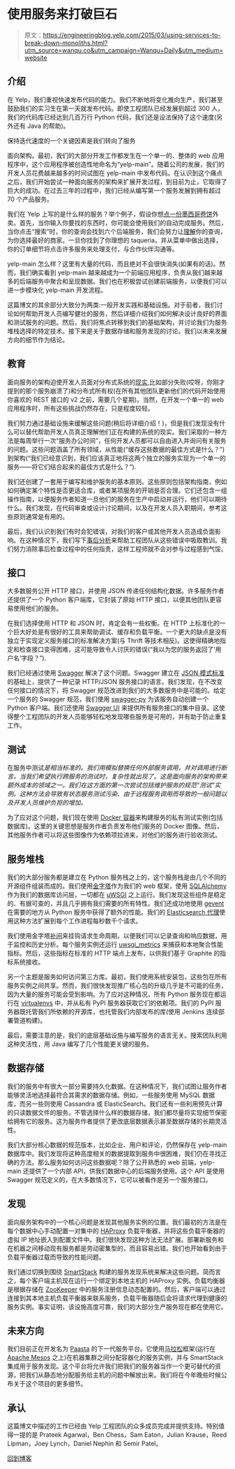 # 使用服务来打破巨石

> 原文：<https://engineeringblog.yelp.com/2015/03/using-services-to-break-down-monoliths.html?utm_source=wanqu.co&utm_campaign=Wanqu+Daily&utm_medium=website>

## 介绍

在 Yelp，我们重视快速发布代码的能力。我们不断地将变化推向生产，我们甚至鼓励我们的实习生在第一天就发布代码。即使工程团队已经发展到超过 300 人，我们的代码库已经达到几百万行 Python 代码，我们还是设法保持了这个速度(另外还有 Java 的帮助)。

保持迭代速度的一个关键因素是我们转向了服务

面向架构。最初，我们的大部分开发工作都发生在一个单一的、整体的 web 应用程序中，这个应用程序被创造性地命名为“yelp-main”。随着公司的发展，我们的开发人员花费越来越多的时间试图在 yelp-main 中发布代码。在认识到这个痛点之后，我们开始尝试一种面向服务的架构来扩展开发过程，到目前为止，它取得了巨大的成功。在过去三年的过程中，我们已经从编写第一个服务发展到拥有超过 70 个产品服务。

我们在 Yelp 上写的是什么样的服务？举个例子，假设你想[点一份墨西哥卷饼](http://www.yelp.com/search?find_desc=burrito&find_loc=San+Francisco%2C+CA&ns=1&attrs=PlatformDelivery&ytp_st=pickup)外卖。首先，当你输入你要找的东西时，你可能会使用我们的自动完成服务。然后，当你点击“搜索”时，你的查询会找到六个后端服务，我们会努力让[理解](http://engineeringblog.yelp.com/2015/02/reading-between-the-lines-how-we-make-sense-of-users-searches.html)你的查询，为你选择最好的商家。一旦你找到了你理想的 taqueria，并从菜单中做出选择，你的订单细节将点击许多服务来处理支付，与合作伙伴沟通等。

yelp-main 怎么样？这里有大量的代码，而且绝对不会很快消失(如果有的话)。然而，我们确实看到 yelp-main 越来越成为一个前端应用程序，负责从我们越来越多的后端服务中聚合和呈现数据。我们也在积极尝试创建前端服务，以便我们可以进一步模块化 yelp-main 开发流程。

这篇博文的其余部分大致分为两类:一般开发实践和基础设施。对于前者，我们讨论如何帮助开发人员编写健壮的服务，然后详细介绍我们如何解决设计良好的界面和测试服务的问题。然后，我们将焦点转移到我们的基础架构，并讨论我们为服务堆栈选择的特定技术。接下来是关于数据存储和服务发现的讨论。我们以未来发展方向的细节作为结论。

## 教育

面向服务的架构迫使开发人员面对分布式系统的[现实](http://en.wikipedia.org/wiki/Fallacies_of_distributed_computing),比如部分失败(哎呀，你刚才提到的那个服务崩溃了)和分布式所有权(在所有其他团队更新他们的代码开始使用你喜欢的 REST 接口的 v2 之前，需要几个星期)。当然，在开发一个单一的 web 应用程序时，所有这些挑战仍然存在，只是程度较轻。

我们努力通过基础设施来缓解这些问题(稍后将详细介绍！)，但是我们发现没有什么可以替代帮助开发人员真正理解他们正在构建的系统的现实。我们采取的一种方法是每周举行一次“服务办公时间”，任何开发人员都可以自由进入并询问有关服务的问题。这些问题涵盖了所有领域，从性能(“缓存这些数据的最佳方式是什么？”)到架构(“我们已经意识到，我们应该真正地将这两个独立的服务实现为一个单一的服务——将它们结合起来的最佳方式是什么？”).

我们还创建了一套用于编写和维护服务的基本原则。这些原则包括架构指南，例如如何确定某个特性是否更适合库，或者某项服务的开销是否合理。它们还包含一组操作指南，以便服务作者知道一旦他们的服务在生产中启动并运行，他们可以期待什么。我们发现，在代码审查或设计讨论期间，以及在开发人员入职期间，参考这些原则通常是有用的。

最后，我们认识到我们有时会犯错误，对我们的客户或其他开发人员造成负面影响。在这种情况下，我们写下[事后分析](https://codeascraft.com/2012/05/22/blameless-postmortems/)来帮助工程团队从这些错误中吸取教训。我们努力消除事后检查过程中的任何指责，这样工程师就不会对参与过程感到气馁。

## 接口

大多数服务公开 HTTP 接口，并使用 JSON 传递任何结构化数据。许多服务作者还提供了一个 Python 客户端库，它封装了原始 HTTP 接口，以便其他团队更容易使用他们的服务。

在我们选择使用 HTTP 和 JSON 时，肯定会有一些权衡。在 HTTP 上标准化的一个巨大好处是有很好的工具来帮助调试、缓存和负载平衡。一个更大的缺点是没有独立于实现定义服务接口的标准解决方案(与 Thrift 等技术相反)。这使得精确地指定和检查接口变得困难，这可能导致令人讨厌的错误(“我以为您的服务返回了‘用户名’字段？”).

我们已经通过使用 [Swagger](http://swagger.io/) 解决了这个问题。Swagger 建立在 [JSON 模式标准](http://json-schema.org/)的基础上，提供了一种记录 HTTP/JSON 服务接口的语言。我们发现，在不改变任何接口的情况下，将 Swagger 规范改进到我们的大多数服务中是可能的。给定一个服务的 Swagger 规范，我们使用 [swagger-py](https://github.com/Yelp/swagger-py) 为该服务自动创建一个 Python 客户端。我们还使用 [Swagger UI](https://github.com/swagger-api/swagger-ui) 来提供所有服务接口的集中目录。这使得整个工程团队的开发人员能够轻松地发现哪些服务是可用的，并有助于防止重复工作。

## 测试

在服务中测试*是相当标准的。我们用模拟替换任何外部服务调用，并对调用进行断言。当我们希望执行跨服务的测试时，复杂性就出现了。这是面向服务的架构带来额外成本的领域之一。我们在这方面的第一次尝试包括维护服务的规范“测试”实例。这种方法会导致有状态服务测试污染、由于远程服务调用而导致的一般问题以及开发人员维护负担的增加。*

为了应对这个问题，我们现在使用 [Docker 容器](https://www.docker.com/)来构建服务的私有测试实例(包括数据库)。这里的关键思想是服务作者负责发布他们服务的 Docker 图像。然后，其他服务作者可以将这些图像作为依赖项拉进来，对他们的服务进行验收测试。

## 服务堆栈

我们的大部分服务都是建立在 Python 服务栈之上的，这个服务栈是由几个不同的开源组件组装而成的。我们使用[金字塔](http://www.pylonsproject.org/)作为我们的 web 框架，使用 [SQLAlchemy](http://www.sqlalchemy.org/) 作为我们的数据库访问层，一切都在 [uWSGI](https://uwsgi-docs.readthedocs.org/en/latest/) 之上运行。我们发现这些组件是稳定的、有据可查的，并且几乎拥有我们需要的所有特性。我们还成功地使用 [gevent](http://www.gevent.org/) 在需要的地方从 Python 服务中获得了额外的性能。我们的 [Elasticsearch 代理](http://engineeringblog.yelp.com/2014/11/scaling-elasticsearch-to-hundreds-of-developers.html)使用这种方法扩展到每个工作进程每秒数千个请求。

我们使用金字塔[补间](http://docs.pylonsproject.org/docs/pyramid/en/latest/narr/hooks.html#registering-tweens)来挂钩请求生命周期，以便我们可以记录查询和响应数据，用于监控和历史分析。每个服务实例还运行 [uwsgi_metrics](https://github.com/Yelp/uwsgi_metrics) 来捕获和本地聚合性能指标。然后，这些指标在标准的 HTTP 端点上发布，以供我们基于 Graphite 的指标系统接收。

另一个主题是服务如何访问第三方库。最初，我们使用系统安装包，这些包在所有服务实例之间共享。然而，我们很快发现推广核心包的升级几乎是不可能的任务，因为大量的服务可能会受到影响。为了应对这种情况，所有 Python 服务现在都运行在 [virtualenvs](https://virtualenv.pypa.io/en/latest/) 中，并从私有 PyPI 服务器获取它们的依赖项。我们的 PyPI 服务器既托管我们所依赖的开源库，也托管我们内部发布的库(使用 Jenkins 连续部署管道构建)。

最后，需要注意的是，我们的底层基础设施与编写服务的语言无关。搜索团队利用这种灵活性，用 Java 编写了几个性能更关键的服务。

## 数据存储

我们的服务中有很大一部分需要持久化数据。在这种情况下，我们试图让服务作者能够灵活地选择最符合其需求的数据存储。例如，一些服务使用 MySQL 数据库，而另一些则使用 Cassandra 或 ElasticSearch。我们还有一些利用预先计算的只读数据文件的服务。不管选择什么样的数据存储，我们都尽量将实现细节保密给拥有它的服务。这为服务作者提供了更改底层数据表示甚至数据存储的长期灵活性。

我们大部分核心数据的规范版本，比如企业、用户和评论，仍然保存在 yelp-main 数据库中。我们发现将这种高度相关的数据提取到服务中很困难，我们仍在寻找正确的方法。那么服务如何访问这些数据呢？除了公开熟悉的 web 前端，yelp-main 还提供了一个内部 API，供我们数据中心的后端服务使用。这个 API 是使用 Swagger 规范定义的，在大多数情况下，它可以被看作是另一个服务接口。

## 发现

面向服务架构中的一个核心问题是发现其他服务实例的位置。我们最初的方法是在每个数据中心手动配置一对集中的 [HAProxy](http://www.haproxy.org/) 负载平衡器，并将这些负载平衡器的虚拟 IP 地址嵌入到配置文件中。我们很快发现这种方法无法扩展。部署新服务和在机器之间移动现有服务都是劳动密集型的，而且容易出错。我们也开始看到由于负载平衡器过载而导致的性能问题。

我们通过切换到围绕 [SmartStack](http://nerds.airbnb.com/smartstack-service-discovery-cloud/) 构建的服务发现系统来解决这些问题。简而言之，每个客户端主机现在运行一个绑定到本地主机的 HAProxy 实例。负载均衡器是根据存储在 [ZooKeeper](http://zookeeper.apache.org/) 中的服务注册信息动态配置的。然后，客户端可以通过连接到其本地主机负载平衡器来联系服务，负载平衡器随后会将请求代理到健康的服务实例。事实证明，该设施高度可靠，我们的大部分生产服务现在都在使用它。

## 未来方向

我们目前正在开发名为 [Paasta](https://vimeo.com/121183491#t=9m51s) 的下一代服务平台。它使用[马拉松](http://mesosphere.github.io/marathon/)框架(运行在 [Apache Mesos](http://mesos.apache.org/) 之上)在机器集群之间分配容器化的服务实例，并与 SmartStack 集成用于服务发现。这个平台将允许我们把我们的服务器当作一个更可替代的资源，把我们从静态地分配服务给主机的问题中解放出来。我们将在今年晚些时候公布关于这个项目的更多细节。

## 承认

这篇博文中描述的工作已经由 Yelp 工程团队的众多成员完成并提供支持。特别值得一提的是 Prateek Agarwal，Ben Chess，Sam Eaton，Julian Krause，Reed Lipman，Joey Lynch，Daniel Nephin 和 Semir Patel。

[回到博客](/)